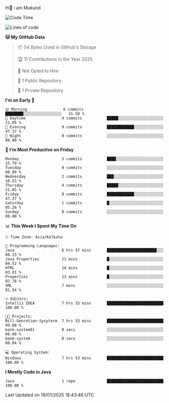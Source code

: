   Hi👋 i am Mukund
<!--
**MukundAkabari/MukundAkabari** is a ✨ _special_ ✨ repository because its `README.md` (this file) appears on your GitHub profile.

Here are some ideas to get you started:

- 🔭 I’m currently working Java
- 🌱 I’m currently learning Sping booy ,Java  ...

<!--START_SECTION:waka-->
![Code Time](http://img.shields.io/badge/Code%20Time-10%20hrs%2031%20mins-blue)

![Lines of code](https://img.shields.io/badge/From%20Hello%20World%20I%27ve%20Written-1.7%20thousand%20lines%20of%20code-blue)

**🐱 My GitHub Data** 

> 📦 54 Bytes Used in GitHub's Storage 
 > 
> 🏆 11 Contributions in the Year 2025
 > 
> 🚫 Not Opted to Hire
 > 
> 📜 1 Public Repository 
 > 
> 🔑 1 Private Repository 
 > 
**I'm an Early 🐤** 

```text
🌞 Morning                6 commits           ████████░░░░░░░░░░░░░░░░░   31.58 % 
🌆 Daytime                4 commits           █████░░░░░░░░░░░░░░░░░░░░   21.05 % 
🌃 Evening                9 commits           ████████████░░░░░░░░░░░░░   47.37 % 
🌙 Night                  0 commits           ░░░░░░░░░░░░░░░░░░░░░░░░░   00.00 % 
```
📅 **I'm Most Productive on Friday** 

```text
Monday                   3 commits           ████░░░░░░░░░░░░░░░░░░░░░   15.79 % 
Tuesday                  0 commits           ░░░░░░░░░░░░░░░░░░░░░░░░░   00.00 % 
Wednesday                2 commits           ███░░░░░░░░░░░░░░░░░░░░░░   10.53 % 
Thursday                 4 commits           █████░░░░░░░░░░░░░░░░░░░░   21.05 % 
Friday                   9 commits           ████████████░░░░░░░░░░░░░   47.37 % 
Saturday                 1 commits           █░░░░░░░░░░░░░░░░░░░░░░░░   05.26 % 
Sunday                   0 commits           ░░░░░░░░░░░░░░░░░░░░░░░░░   00.00 % 
```


📊 **This Week I Spent My Time On** 

```text
🕑︎ Time Zone: Asia/Kolkata

💬 Programming Languages: 
Java                     6 hrs 57 mins       ██████████████████████░░░   88.13 % 
Java Properties          21 mins             █░░░░░░░░░░░░░░░░░░░░░░░░   04.52 % 
HTML                     14 mins             █░░░░░░░░░░░░░░░░░░░░░░░░   03.01 % 
Properties               13 mins             █░░░░░░░░░░░░░░░░░░░░░░░░   02.78 % 
XML                      7 mins              ░░░░░░░░░░░░░░░░░░░░░░░░░   01.54 % 

🔥 Editors: 
IntelliJ IDEA            7 hrs 53 mins       █████████████████████████   100.00 % 

🐱‍💻 Projects: 
Bill-Genretion-Sysyterm  7 hrs 53 mins       █████████████████████████   99.88 % 
bank-system01            0 secs              ░░░░░░░░░░░░░░░░░░░░░░░░░   00.08 % 
bank-system              0 secs              ░░░░░░░░░░░░░░░░░░░░░░░░░   00.04 % 

💻 Operating System: 
Windows                  7 hrs 53 mins       █████████████████████████   100.00 % 
```

**I Mostly Code in Java** 

```text
Java                     1 repo              █████████████████████████   100.00 % 
```




 Last Updated on 19/01/2025 18:43:46 UTC
<!--END_SECTION:waka-->

